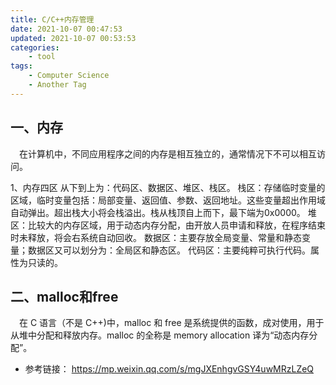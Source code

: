 ```yaml
---
title: C/C++内存管理
date: 2021-10-07 00:47:53
updated: 2021-10-07 00:53:53
categories: 
    - tool
tags: 
    - Computer Science
    - Another Tag
---
```


## 一、内存
&emsp;在计算机中，不同应用程序之间的内存是相互独立的，通常情况下不可以相互访问。

<!--more-->

1、内存四区
从下到上为：代码区、数据区、堆区、栈区。
栈区：存储临时变量的区域，临时变量包括：局部变量、返回值、参数、返回地址。这些变量超出作用域自动弹出。超出栈大小将会栈溢出。栈从栈顶自上而下，最下端为0x0000。
堆区：比较大的内存区域，用于动态内存分配，由开放人员申请和释放，在程序结束时未释放，将会右系统自动回收。
数据区：主要存放全局变量、常量和静态变量；数据区又可以划分为：全局区和静态区。
代码区：主要纯粹可执行代码。属性为只读的。

## 二、malloc和free
&emsp;在 C 语言（不是 C++)中，malloc 和 free 是系统提供的函数，成对使用，用于从堆中分配和释放内存。malloc 的全称是 memory allocation 译为“动态内存分配”。

- 参考链接：
https://mp.weixin.qq.com/s/mgJXEnhgvGSY4uwMRzLZeQ